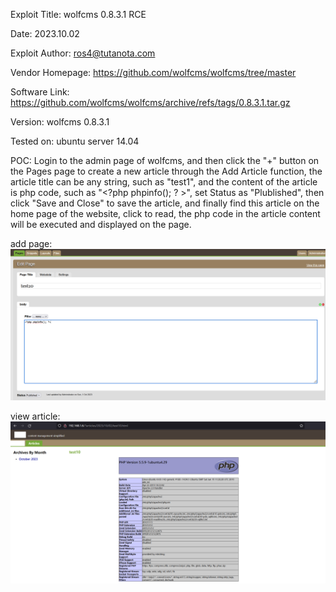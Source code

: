 Exploit Title: wolfcms 0.8.3.1 RCE

Date: 2023.10.02

Exploit Author: ros4@tutanota.com

Vendor Homepage: https://github.com/wolfcms/wolfcms/tree/master

Software Link: https://github.com/wolfcms/wolfcms/archive/refs/tags/0.8.3.1.tar.gz

Version: wolfcms 0.8.3.1

Tested on: ubuntu server 14.04

POC:
Login to the admin page of wolfcms, and then click the "+" button on the Pages page to create a new article through the Add Article function, 
the article title can be any string, such as "test1", and the content of the article is php code, such as "<?php phpinfo(); ? >", 
set Status as "Plublished", then click "Save and Close" to save the article, and finally find this article on the home page of the website, 
click to read, the php code in the article content will be executed and displayed on the page.

add page:
![](wolfcms-0.8.3.1-rce-poc-1.png)

view article:
![](wolfcms-0.8.3.1-rce-poc-2.png)

